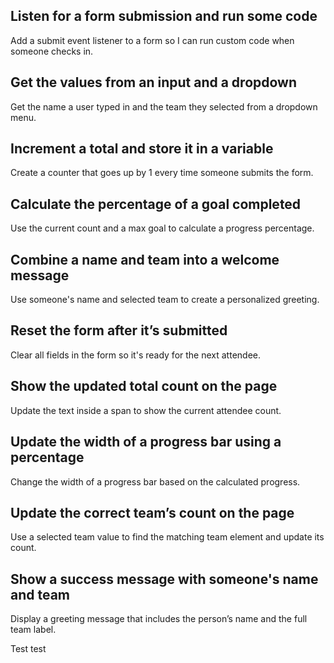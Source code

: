 ## Listen for a form submission and run some code

Add a submit event listener to a form so I can run custom code when someone checks in.

## Get the values from an input and a dropdown

Get the name a user typed in and the team they selected from a dropdown menu.

## Increment a total and store it in a variable

Create a counter that goes up by 1 every time someone submits the form.

## Calculate the percentage of a goal completed

Use the current count and a max goal to calculate a progress percentage.

## Combine a name and team into a welcome message

Use someone's name and selected team to create a personalized greeting.

## Reset the form after it’s submitted

Clear all fields in the form so it's ready for the next attendee.

## Show the updated total count on the page

Update the text inside a span to show the current attendee count.

## Update the width of a progress bar using a percentage

Change the width of a progress bar based on the calculated progress.

## Update the correct team’s count on the page

Use a selected team value to find the matching team element and update its count.

## Show a success message with someone's name and team

Display a greeting message that includes the person’s name and the full team label.


Test test